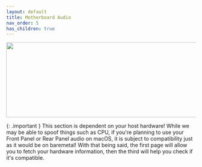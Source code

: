 ```yaml
---
layout: default
title: Motherboard Audio
nav_order: 5
has_children: true
---
```


<p align="center">
  <img width="650" height="200" src="../../../assets/HeaderMoboAudio.png">
</p>

{: .important }
This section is dependent on your host hardware! While we may be able to spoof things such as CPU, if you're planning to use your Front Panel or Rear Panel audio on macOS, it is subject to compatibility just as it would be on baremetal! With that being said, the first page will allow you to fetch your hardware information, then the third will help you check if it's compatible.
